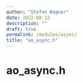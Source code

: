 ```yaml
---
author: "Stefan Wagner"
date: 2022-08-12
description: ""
draft: true
permalink: /modules/async/
title: "ao_async.h"
---
```


# ao_async.h

